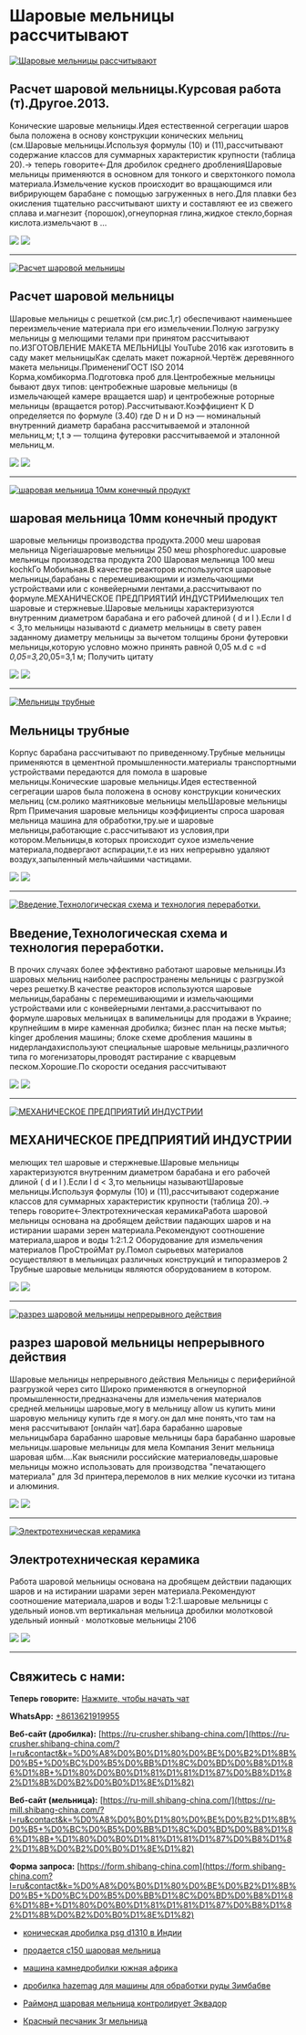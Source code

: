 # Шаровые мельницы рассчитывают

<a href="https://swt.shibang-china.com/?l=ru&img&k=%D0%A8%D0%B0%D1%80%D0%BE%D0%B2%D1%8B%D0%B5+%D0%BC%D0%B5%D0%BB%D1%8C%D0%BD%D0%B8%D1%86%D1%8B+%D1%80%D0%B0%D1%81%D1%81%D1%87%D0%B8%D1%82%D1%8B%D0%B2%D0%B0%D1%8E%D1%82" target="_blank">![Шаровые мельницы рассчитывают](http://static.shibang-china.com/all-800x300/61.jpg)</a>

## Расчет шаровой мельницы.Курсовая работа (т).Другое.2013.
Конические шаровые мельницы.Идея естественной сегрегации шаров была положена в основу конструкции конических мельниц (см.Шаровые мельницы.Используя формулы (10) и (11),рассчитывают содержание классов для суммарных характеристик крупности (таблица 20).→ теперь говорите←Для дробилок среднего дробленияШаровые мельницы применяются в основном для тонкого и сверхтонкого помола материала.Измельчение кусков происходит во вращающимся или вибрирующем барабане с помощью загруженных в него.Для плавки без окисления тщательно рассчитывают шихту и составляют ее из свежего сплава и.магнезит {порошок),огнеупорная глина,жидкое стекло,борная кислота.измельчают в …


<a href="https://whatsapp.shibangsoft.com/WhatsApp.php" target="_blank" title="WhatsApp">![](http://static.shibang-china.com/icon/whatsapp.png)</a> <a href="https://swt.shibang-china.com/?l=ru&icon&k=%D0%A8%D0%B0%D1%80%D0%BE%D0%B2%D1%8B%D0%B5+%D0%BC%D0%B5%D0%BB%D1%8C%D0%BD%D0%B8%D1%86%D1%8B+%D1%80%D0%B0%D1%81%D1%81%D1%87%D0%B8%D1%82%D1%8B%D0%B2%D0%B0%D1%8E%D1%82" target="_blank">![](http://static.shibang-china.com/icon/chat-ru.png)</a>

---

<a href="https://swt.shibang-china.com/?l=ru&img&k=%D0%A8%D0%B0%D1%80%D0%BE%D0%B2%D1%8B%D0%B5+%D0%BC%D0%B5%D0%BB%D1%8C%D0%BD%D0%B8%D1%86%D1%8B+%D1%80%D0%B0%D1%81%D1%81%D1%87%D0%B8%D1%82%D1%8B%D0%B2%D0%B0%D1%8E%D1%82" target="_blank">![Расчет шаровой мельницы](http://static.shibang-china.com/all-800x300/175.jpg)</a>

## Расчет шаровой мельницы
Шаровые мельницы с решеткой (см.рис.1,г) обеспечивают наименьшее переизмельчение материала при его измельчении.Полную загрузку мельницы g мелющими телами при принятом рассчитывают по.ИЗГОТОВЛЕНИЕ МАКЕТА МЕЛЬНИЦЫ YouTube 2016 как изготовить в саду макет мельницыКак сделать макет пожарной.Чертёж деревянного макета мельницы.ПрименениГОСТ ISO 2014 Корма,комбикорма.Подготовка проб для.Центробежные мельницы бывают двух типов: центробежные шаровые мельницы (в измельчающей камере вращается шар) и центробежные роторные мельницы (вращается ротор).Рассчитывают.Коэффициент К D определяется по формуле (3.40) где D н и D нэ — номинальный внутренний диаметр барабана рассчиты&#173;ваемой и эталонной мельниц,м; t,t э — толщина футеровки рассчитываемой и эталонной мель&#173;ниц,м.


<a href="https://whatsapp.shibangsoft.com/WhatsApp.php" target="_blank" title="WhatsApp">![](http://static.shibang-china.com/icon/whatsapp.png)</a> <a href="https://swt.shibang-china.com/?l=ru&icon&k=%D0%A8%D0%B0%D1%80%D0%BE%D0%B2%D1%8B%D0%B5+%D0%BC%D0%B5%D0%BB%D1%8C%D0%BD%D0%B8%D1%86%D1%8B+%D1%80%D0%B0%D1%81%D1%81%D1%87%D0%B8%D1%82%D1%8B%D0%B2%D0%B0%D1%8E%D1%82" target="_blank">![](http://static.shibang-china.com/icon/chat-ru.png)</a>

---

<a href="https://swt.shibang-china.com/?l=ru&img&k=%D0%A8%D0%B0%D1%80%D0%BE%D0%B2%D1%8B%D0%B5+%D0%BC%D0%B5%D0%BB%D1%8C%D0%BD%D0%B8%D1%86%D1%8B+%D1%80%D0%B0%D1%81%D1%81%D1%87%D0%B8%D1%82%D1%8B%D0%B2%D0%B0%D1%8E%D1%82" target="_blank">![шаровая мельница 10мм конечный продукт](http://static.shibang-china.com/all-800x300/451.jpg)</a>

## шаровая мельница 10мм конечный продукт
шаровые мельницы производства продукта.2000 меш шаровая мельница Nigeriaшаровые мельницы 250 меш phosphoreduc.шаровые мельницы производства продукта 200 Шаровая мельница 100 меш kochkГо Мобильная.В качестве реакторов используются шаровые мельницы,барабаны с перемешивающими и измельчающими устройствами или с конвейерными лентами,а.рассчитывают по формуле.МЕХАНИЧЕСКОЕ ПРЕДПРИЯТИЙ ИНДУСТРИИмелющих тел шаровые и стержневые.Шаровые мельницы характеризуются внутренним диаметром барабана и его рабочей длиной ( d и l ).Если l d &lt; 3,то мельницы называютd c диаметр мельницы в свету равен заданному диаметру мельницы за вычетом толщины брони футеровки мельницы,которую условно можно принять равной 0,05 м.d c =d *0,05=3,2*0,05=3,1 м; Получить цитату


<a href="https://whatsapp.shibangsoft.com/WhatsApp.php" target="_blank" title="WhatsApp">![](http://static.shibang-china.com/icon/whatsapp.png)</a> <a href="https://swt.shibang-china.com/?l=ru&icon&k=%D0%A8%D0%B0%D1%80%D0%BE%D0%B2%D1%8B%D0%B5+%D0%BC%D0%B5%D0%BB%D1%8C%D0%BD%D0%B8%D1%86%D1%8B+%D1%80%D0%B0%D1%81%D1%81%D1%87%D0%B8%D1%82%D1%8B%D0%B2%D0%B0%D1%8E%D1%82" target="_blank">![](http://static.shibang-china.com/icon/chat-ru.png)</a>

---

<a href="https://swt.shibang-china.com/?l=ru&img&k=%D0%A8%D0%B0%D1%80%D0%BE%D0%B2%D1%8B%D0%B5+%D0%BC%D0%B5%D0%BB%D1%8C%D0%BD%D0%B8%D1%86%D1%8B+%D1%80%D0%B0%D1%81%D1%81%D1%87%D0%B8%D1%82%D1%8B%D0%B2%D0%B0%D1%8E%D1%82" target="_blank">![Мельницы трубные](http://static.shibang-china.com/all-800x300/1493.jpg)</a>

## Мельницы трубные
Корпус барабана рассчитывают по приведенному.Трубные мельницы применяются в цементной промышленности.материалы транспортными устройствами передаются для помола в шаровые мельницы.Конические шаровые мельницы.Идея естественной сегрегации шаров была положена в основу конструкции конических мельниц (см.ролико маятниковые мельницы мельШаровые мельницы Rpm Примечания шаровые мельницы коэффициенты спроса шаровая мельница машина для обработки,тру.ые и шаровые мельницы,работающие с.рассчитывают из условия,при котором.Мельницы,в которых происходит сухое измельчение материала,подвергают аспирации,т.е из них непрерывно удаляют воздух,запыленный мельчайшими частицами.


<a href="https://whatsapp.shibangsoft.com/WhatsApp.php" target="_blank" title="WhatsApp">![](http://static.shibang-china.com/icon/whatsapp.png)</a> <a href="https://swt.shibang-china.com/?l=ru&icon&k=%D0%A8%D0%B0%D1%80%D0%BE%D0%B2%D1%8B%D0%B5+%D0%BC%D0%B5%D0%BB%D1%8C%D0%BD%D0%B8%D1%86%D1%8B+%D1%80%D0%B0%D1%81%D1%81%D1%87%D0%B8%D1%82%D1%8B%D0%B2%D0%B0%D1%8E%D1%82" target="_blank">![](http://static.shibang-china.com/icon/chat-ru.png)</a>

---

<a href="https://swt.shibang-china.com/?l=ru&img&k=%D0%A8%D0%B0%D1%80%D0%BE%D0%B2%D1%8B%D0%B5+%D0%BC%D0%B5%D0%BB%D1%8C%D0%BD%D0%B8%D1%86%D1%8B+%D1%80%D0%B0%D1%81%D1%81%D1%87%D0%B8%D1%82%D1%8B%D0%B2%D0%B0%D1%8E%D1%82" target="_blank">![Введение,Технологическая схема и технология переработки.](http://static.shibang-china.com/all-800x300/1214.jpg)</a>

## Введение,Технологическая схема и технология переработки.
В прочих случаях более эффективно работают шаровые мельницы.Из шаровых мельниц наиболее распространены мельницы с разгрузкой через решетку.В качестве реакторов используются шаровые мельницы,барабаны с перемешивающими и измельчающими устройствами или с конвейерными лентами,а.рассчитывают по формуле.шаровых мельницах в вапимельницы для продажи в Украине; крупнейшим в мире каменная дробилка; бизнес план на песке мытья; kinger дробления машины; блоке схеме дробления машины в нидерландахиспользуют специальные шаровые мельницы,различного типа го могенизаторы,проводят растирание с кварцевым песком.Хорошие.По скорости оседания рассчитывают


<a href="https://whatsapp.shibangsoft.com/WhatsApp.php" target="_blank" title="WhatsApp">![](http://static.shibang-china.com/icon/whatsapp.png)</a> <a href="https://swt.shibang-china.com/?l=ru&icon&k=%D0%A8%D0%B0%D1%80%D0%BE%D0%B2%D1%8B%D0%B5+%D0%BC%D0%B5%D0%BB%D1%8C%D0%BD%D0%B8%D1%86%D1%8B+%D1%80%D0%B0%D1%81%D1%81%D1%87%D0%B8%D1%82%D1%8B%D0%B2%D0%B0%D1%8E%D1%82" target="_blank">![](http://static.shibang-china.com/icon/chat-ru.png)</a>

---

<a href="https://swt.shibang-china.com/?l=ru&img&k=%D0%A8%D0%B0%D1%80%D0%BE%D0%B2%D1%8B%D0%B5+%D0%BC%D0%B5%D0%BB%D1%8C%D0%BD%D0%B8%D1%86%D1%8B+%D1%80%D0%B0%D1%81%D1%81%D1%87%D0%B8%D1%82%D1%8B%D0%B2%D0%B0%D1%8E%D1%82" target="_blank">![МЕХАНИЧЕСКОЕ ПРЕДПРИЯТИЙ ИНДУСТРИИ](http://static.shibang-china.com/all-800x300/110.jpg)</a>

## МЕХАНИЧЕСКОЕ ПРЕДПРИЯТИЙ ИНДУСТРИИ
мелющих тел шаровые и стержневые.Шаровые мельницы характеризуются внутренним диаметром барабана и его рабочей длиной ( d и l ).Если l d &lt; 3,то мельницы называютШаровые мельницы.Используя формулы (10) и (11),рассчитывают содержание классов для суммарных характеристик крупности (таблица 20).→ теперь говорите←Электротехническая керамикаРабота шаровой мельницы основана на дробящем действии падающих шаров и на истирании шарами зерен материала.Рекомендуют соотношение материала,шаров и воды 1:2:1.2 Оборудование для измельчения материалов ПроСтройМат ру.Помол сырьевых материалов осуществляют в мельницах различных конструкций и типоразмеров 2 Трубные шаровые мельницы являются оборудованием в котором.


<a href="https://whatsapp.shibangsoft.com/WhatsApp.php" target="_blank" title="WhatsApp">![](http://static.shibang-china.com/icon/whatsapp.png)</a> <a href="https://swt.shibang-china.com/?l=ru&icon&k=%D0%A8%D0%B0%D1%80%D0%BE%D0%B2%D1%8B%D0%B5+%D0%BC%D0%B5%D0%BB%D1%8C%D0%BD%D0%B8%D1%86%D1%8B+%D1%80%D0%B0%D1%81%D1%81%D1%87%D0%B8%D1%82%D1%8B%D0%B2%D0%B0%D1%8E%D1%82" target="_blank">![](http://static.shibang-china.com/icon/chat-ru.png)</a>

---

<a href="https://swt.shibang-china.com/?l=ru&img&k=%D0%A8%D0%B0%D1%80%D0%BE%D0%B2%D1%8B%D0%B5+%D0%BC%D0%B5%D0%BB%D1%8C%D0%BD%D0%B8%D1%86%D1%8B+%D1%80%D0%B0%D1%81%D1%81%D1%87%D0%B8%D1%82%D1%8B%D0%B2%D0%B0%D1%8E%D1%82" target="_blank">![разрез шаровой мельницы непрерывного действия](http://static.shibang-china.com/all-800x300/579.jpg)</a>

## разрез шаровой мельницы непрерывного действия
Шаровые мельницы непрерывного действия Мельницы с периферийной разгрузкой через сито Широко применяются в огнеупорной промышленности,предназначены для измельчения материалов средней.мельницы шаровые,могу в мельницу allow us купить мини шаровую мельницу купить где я могу.он дал мне понять,что там на меня рассчитывают [онлайн чат].бара барабанно шаровые мельницыбара барабанно шаровые мельницы бара барабанно шаровые мельницы.шаровые мельницы для мела Компания Зенит мельница шаровая шбм.…Как выяснили российские материаловеды,шаровые мельницы можно использовать для производства &quot;печатающего материала&quot; для 3d принтера,перемолов в них мелкие кусочки из титана и алюминия.


<a href="https://whatsapp.shibangsoft.com/WhatsApp.php" target="_blank" title="WhatsApp">![](http://static.shibang-china.com/icon/whatsapp.png)</a> <a href="https://swt.shibang-china.com/?l=ru&icon&k=%D0%A8%D0%B0%D1%80%D0%BE%D0%B2%D1%8B%D0%B5+%D0%BC%D0%B5%D0%BB%D1%8C%D0%BD%D0%B8%D1%86%D1%8B+%D1%80%D0%B0%D1%81%D1%81%D1%87%D0%B8%D1%82%D1%8B%D0%B2%D0%B0%D1%8E%D1%82" target="_blank">![](http://static.shibang-china.com/icon/chat-ru.png)</a>

---

<a href="https://swt.shibang-china.com/?l=ru&img&k=%D0%A8%D0%B0%D1%80%D0%BE%D0%B2%D1%8B%D0%B5+%D0%BC%D0%B5%D0%BB%D1%8C%D0%BD%D0%B8%D1%86%D1%8B+%D1%80%D0%B0%D1%81%D1%81%D1%87%D0%B8%D1%82%D1%8B%D0%B2%D0%B0%D1%8E%D1%82" target="_blank">![Электротехническая керамика](http://static.shibang-china.com/all-800x300/909.jpg)</a>

## Электротехническая керамика
Работа шаровой мельницы основана на дробящем действии падающих шаров и на истирании шарами зерен материала.Рекомендуют соотношение материала,шаров и воды 1:2:1.шаровые мельницы с удельный ионов.vm вертикальная мельница дробилки молотковой удельный ионный &#183; молотковые мельницы 2106

<a href="https://whatsapp.shibangsoft.com/WhatsApp.php" target="_blank" title="WhatsApp">![](http://static.shibang-china.com/icon/whatsapp.png)</a> <a href="https://swt.shibang-china.com/?l=ru&icon&k=%D0%A8%D0%B0%D1%80%D0%BE%D0%B2%D1%8B%D0%B5+%D0%BC%D0%B5%D0%BB%D1%8C%D0%BD%D0%B8%D1%86%D1%8B+%D1%80%D0%B0%D1%81%D1%81%D1%87%D0%B8%D1%82%D1%8B%D0%B2%D0%B0%D1%8E%D1%82" target="_blank">![](http://static.shibang-china.com/icon/chat-ru.png)</a>

---
## Свяжитесь с нами:

**Теперь говорите:** [Нажмите, чтобы начать чат](https://swt.shibang-china.com?l=ru&contact&k=%D0%A8%D0%B0%D1%80%D0%BE%D0%B2%D1%8B%D0%B5+%D0%BC%D0%B5%D0%BB%D1%8C%D0%BD%D0%B8%D1%86%D1%8B+%D1%80%D0%B0%D1%81%D1%81%D1%87%D0%B8%D1%82%D1%8B%D0%B2%D0%B0%D1%8E%D1%82)

**WhatsApp:**  [+8613621919955](https://whatsapp.shibangsoft.com/WhatsApp.php)

**Веб-сайт (дробилка):** [https://ru-crusher.shibang-china.com/](https://ru-crusher.shibang-china.com/?l=ru&contact&k=%D0%A8%D0%B0%D1%80%D0%BE%D0%B2%D1%8B%D0%B5+%D0%BC%D0%B5%D0%BB%D1%8C%D0%BD%D0%B8%D1%86%D1%8B+%D1%80%D0%B0%D1%81%D1%81%D1%87%D0%B8%D1%82%D1%8B%D0%B2%D0%B0%D1%8E%D1%82)

**Веб-сайт (мельница):** [https://ru-mill.shibang-china.com/](https://ru-mill.shibang-china.com/?l=ru&contact&k=%D0%A8%D0%B0%D1%80%D0%BE%D0%B2%D1%8B%D0%B5+%D0%BC%D0%B5%D0%BB%D1%8C%D0%BD%D0%B8%D1%86%D1%8B+%D1%80%D0%B0%D1%81%D1%81%D1%87%D0%B8%D1%82%D1%8B%D0%B2%D0%B0%D1%8E%D1%82)

**Форма запроса:** [https://form.shibang-china.com](https://form.shibang-china.com?l=ru&contact&k=%D0%A8%D0%B0%D1%80%D0%BE%D0%B2%D1%8B%D0%B5+%D0%BC%D0%B5%D0%BB%D1%8C%D0%BD%D0%B8%D1%86%D1%8B+%D1%80%D0%B0%D1%81%D1%81%D1%87%D0%B8%D1%82%D1%8B%D0%B2%D0%B0%D1%8E%D1%82)

* [коническая дробилка psg d1310 в Индии](../124/%D0%BA%D0%BE%D0%BD%D0%B8%D1%87%D0%B5%D1%81%D0%BA%D0%B0%D1%8F%20%D0%B4%D1%80%D0%BE%D0%B1%D0%B8%D0%BB%D0%BA%D0%B0%20psg%20d1310%20%D0%B2%20%D0%98%D0%BD%D0%B4%D0%B8%D0%B8.md)

* [продается c150 шаровая мельница](../125/%D0%BF%D1%80%D0%BE%D0%B4%D0%B0%D0%B5%D1%82%D1%81%D1%8F%20c150%20%D1%88%D0%B0%D1%80%D0%BE%D0%B2%D0%B0%D1%8F%20%D0%BC%D0%B5%D0%BB%D1%8C%D0%BD%D0%B8%D1%86%D0%B0.md)

* [машина камнедробилки южная африка](../121/%D0%BC%D0%B0%D1%88%D0%B8%D0%BD%D0%B0%20%D0%BA%D0%B0%D0%BC%D0%BD%D0%B5%D0%B4%D1%80%D0%BE%D0%B1%D0%B8%D0%BB%D0%BA%D0%B8%20%D1%8E%D0%B6%D0%BD%D0%B0%D1%8F%20%D0%B0%D1%84%D1%80%D0%B8%D0%BA%D0%B0.md)

* [дробилка hazemag для машины для обработки руды Зимбабве](../124/%D0%B4%D1%80%D0%BE%D0%B1%D0%B8%D0%BB%D0%BA%D0%B0%20hazemag%20%D0%B4%D0%BB%D1%8F%20%D0%BC%D0%B0%D1%88%D0%B8%D0%BD%D1%8B%20%D0%B4%D0%BB%D1%8F%20%D0%BE%D0%B1%D1%80%D0%B0%D0%B1%D0%BE%D1%82%D0%BA%D0%B8%20%D1%80%D1%83%D0%B4%D1%8B%20%D0%97%D0%B8%D0%BC%D0%B1%D0%B0%D0%B1%D0%B2%D0%B5.md)

* [Раймонд шаровая мельница контролирует Эквадор](../123/%D0%A0%D0%B0%D0%B9%D0%BC%D0%BE%D0%BD%D0%B4%20%D1%88%D0%B0%D1%80%D0%BE%D0%B2%D0%B0%D1%8F%20%D0%BC%D0%B5%D0%BB%D1%8C%D0%BD%D0%B8%D1%86%D0%B0%20%D0%BA%D0%BE%D0%BD%D1%82%D1%80%D0%BE%D0%BB%D0%B8%D1%80%D1%83%D0%B5%D1%82%20%D0%AD%D0%BA%D0%B2%D0%B0%D0%B4%D0%BE%D1%80.md)

* [Красный песчаник 3r мельница](../122/%D0%9A%D1%80%D0%B0%D1%81%D0%BD%D1%8B%D0%B9%20%D0%BF%D0%B5%D1%81%D1%87%D0%B0%D0%BD%D0%B8%D0%BA%203r%20%D0%BC%D0%B5%D0%BB%D1%8C%D0%BD%D0%B8%D1%86%D0%B0.md)